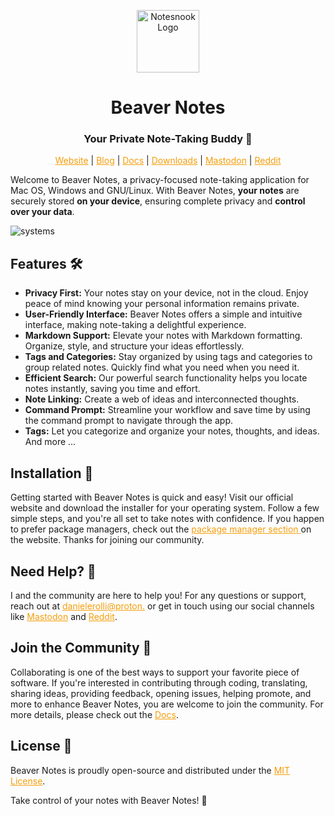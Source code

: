 
<p align="center">
<img style="align:center;" src="https://beavernotes.com/resources/Beaver-Icon.webp" alt="Notesnook Logo" width="100" />
</p>

<h1 align="center">Beaver Notes </h1>
<h3 align="center">Your Private Note-Taking Buddy 📝</h3>
<p align="center">
<a style="color: #f59e0b" href="https://beavernotes.com">Website</a> 
| 
<a style="color: #f59e0b" href="https://beavernotes.com/blog">Blog</a> 
| 
<a style="color: #f59e0b" href="https://danieles-organization.gitbook.io/beaver-notes/">Docs</a> 
|
<a style="color: #f59e0b" href="https://beavernotes.com/download">Downloads</a> 
| 
<a style="color: #f59e0b" href="https://mastodon.social/@Beavernotes">Mastodon</a> 
| 
<a style="color: #f59e0b" href="https://www.reddit.com/r/BeaverNotes/">Reddit</a>
</p>


Welcome to Beaver Notes, a privacy-focused note-taking application for Mac OS, Windows and GNU/Linux. With Beaver Notes, **your notes** are securely stored **on your device**, ensuring complete privacy and **control over your data**.



![systems](https://github.com/Daniele-rolli/Beaver-Notes/assets/67503004/f9c6e510-3bad-4563-b6b4-5dfc7dff7caa)


## Features 🛠️

- **Privacy First:** Your notes stay on your device, not in the cloud. Enjoy peace of mind knowing your personal information remains private.
- **User-Friendly Interface:** Beaver Notes offers a simple and intuitive interface, making note-taking a delightful experience.
- **Markdown Support:** Elevate your notes with Markdown formatting. Organize, style, and structure your ideas effortlessly.
- **Tags and Categories:** Stay organized by using tags and categories to group related notes. Quickly find what you need when you need it.
- **Efficient Search:** Our powerful search functionality helps you locate notes instantly, saving you time and effort.
- **Note Linking:** Create a web of ideas and interconnected thoughts.
- **Command Prompt:** Streamline your workflow and save time by using the command prompt to navigate through the app.
- **Tags:** Let you categorize and organize your notes, thoughts, and ideas. And more ...
  
## Installation 🚀

Getting started with Beaver Notes is quick and easy! Visit our official website and download the installer for your operating system. Follow a few simple steps, and you're all set to take notes with confidence. If you happen to prefer package managers, check out the <a style="color: #f59e0b" href="https://beavernotes.com/package-manager.html"> package manager section </a> on the website. Thanks for joining our community.

## Need Help? 🤔

I and the community are here to help you! For any questions or support, reach out at  <a style="color: #f59e0b" href="mailto:danielerolli@proton.me">danielerolli@proton.</a> or get in touch using our social channels like <a style="color: #f59e0b" href="https://mastodon.social/@Beavernotes">Mastodon</a> and <a style="color: #f59e0b" href="https://www.reddit.com/r/BeaverNotes/">Reddit</a>.


## Join the Community 🦫

Collaborating is one of the best ways to support your favorite piece of software. If you're interested in contributing through coding, translating, sharing ideas, providing feedback, opening issues, helping promote, and more to enhance Beaver Notes, you are welcome to join the community. For more details, please check out the <a style="color: #f59e0b" href="https://danieles-organization.gitbook.io/beaver-notes/dev-guides/how-to-contribute">Docs</a>.

## License 📜
Beaver Notes is proudly open-source and distributed under the <a style="color: #f59e0b" href="https://github.com/Daniele-rolli/Beaver-Notes/blob/main/LICENSE">MIT License</a>.

Take control of your notes with Beaver Notes! 🚀
